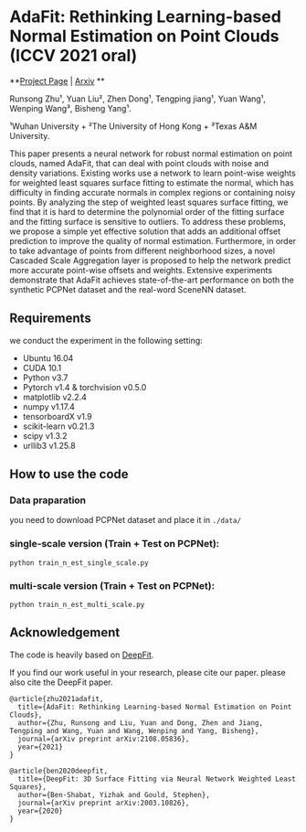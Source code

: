 <!-- > AdaFit: Rethinking Learning-based Normal Estimation on Point Clouds<br>
> Runsong Zhu, Yuan Liu, Zhen Dong, Tengping jiang, Yuan Wang, Wenping Wang, Bisheng Yang<br>
> [Project Page](https://runsong123.github.io/AdaFit/)

Under construction ... -->


# AdaFit: Rethinking Learning-based Normal Estimation on Point Clouds (ICCV 2021 oral)

**[Project Page](https://runsong123.github.io/AdaFit/) | [Arxiv](https://arxiv.org/abs/2108.05836) **

Runsong Zhu¹, Yuan Liu², Zhen Dong¹, Tengping jiang¹, Yuan Wang¹, Wenping Wang³, Bisheng Yang¹. 

¹Wuhan University + ²The University of Hong Kong + ³Texas A&M University.




This paper presents a neural network for robust normal estimation on point clouds, named AdaFit, that can deal with point clouds with noise and density variations. Existing works use a network to learn point-wise weights for weighted least squares surface fitting to estimate the normal, which has difficulty in finding accurate normals in complex regions or containing noisy points. By analyzing the step of weighted least squares surface fitting, we find that it is hard to determine the polynomial order of the fitting surface and the fitting surface is sensitive to outliers. To address these problems, we propose a simple yet effective solution that adds an additional offset prediction to improve the quality of normal estimation. Furthermore, in order to take advantage of points from different neighborhood sizes, a novel Cascaded Scale Aggregation layer is proposed to help the network predict more accurate point-wise offsets and weights. Extensive experiments demonstrate that AdaFit achieves state-of-the-art performance on both the synthetic PCPNet dataset and the real-word SceneNN dataset.


## Requirements

we conduct the experiment in the following setting:

- Ubuntu 16.04 
- CUDA 10.1 
- Python v3.7 
- Pytorch v1.4 & torchvision v0.5.0
- matplotlib v2.2.4
- numpy  v1.17.4
- tensorboardX v1.9
- scikit-learn v0.21.3
- scipy v1.3.2
- urllib3 v1.25.8


## How to use the code


### Data praparation

you need to download PCPNet dataset and place it in ```./data/```

### single-scale version (Train + Test on PCPNet):

```
python train_n_est_single_scale.py
```

### multi-scale version (Train + Test on PCPNet):

```
python train_n_est_multi_scale.py
```







## Acknowledgement
The code is heavily based on [DeepFit](https://github.com/sitzikbs/DeepFit).

If you find our work useful in your research, please cite our paper. please also cite the DeepFit paper.

```
@article{zhu2021adafit,
  title={AdaFit: Rethinking Learning-based Normal Estimation on Point Clouds},
  author={Zhu, Runsong and Liu, Yuan and Dong, Zhen and Jiang, Tengping and Wang, Yuan and Wang, Wenping and Yang, Bisheng},
  journal={arXiv preprint arXiv:2108.05836},
  year={2021}
}

@article{ben2020deepfit,
  title={DeepFit: 3D Surface Fitting via Neural Network Weighted Least Squares},
  author={Ben-Shabat, Yizhak and Gould, Stephen},
  journal={arXiv preprint arXiv:2003.10826},
  year={2020}
}
```